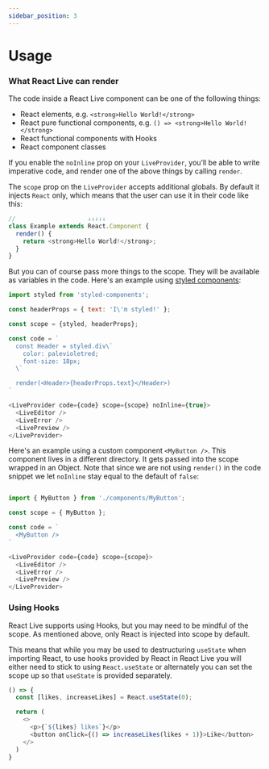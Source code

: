 ```yaml
---
sidebar_position: 3
---
```


# Usage

### What React Live can render

The code inside a React Live component can be one of the following things:

- React elements, e.g. `<strong>Hello World!</strong>`
- React pure functional components, e.g. `() => <strong>Hello World!</strong>`
- React functional components with Hooks
- React component classes

If you enable the `noInline` prop on your `LiveProvider`, you’ll be able to write imperative code,
and render one of the above things by calling `render`.

The `scope` prop on the `LiveProvider` accepts additional globals. By default it injects `React` only, which
means that the user can use it in their code like this:

```js
//                    ↓↓↓↓↓
class Example extends React.Component {
  render() {
    return <strong>Hello World!</strong>;
  }
}
```

But you can of course pass more things to the scope. They will be available as variables in the code. Here's an example using [styled components](https://github.com/styled-components/styled-components):

```js
import styled from 'styled-components';

const headerProps = { text: 'I\'m styled!' };

const scope = {styled, headerProps};

const code = `
  const Header = styled.div\`
    color: palevioletred;
    font-size: 18px;
  \`

  render(<Header>{headerProps.text}</Header>)
`

<LiveProvider code={code} scope={scope} noInline={true}>
  <LiveEditor />
  <LiveError />
  <LivePreview />
</LiveProvider>
```

Here's an example using a custom component `<MyButton />`. This component lives in a different directory. It gets passed into the scope wrapped in an Object. Note that since we are not using `render()` in the code snippet we let `noInline` stay equal to the default of `false`:

```js

import { MyButton } from './components/MyButton';

const scope = { MyButton };

const code = `
  <MyButton />
`

<LiveProvider code={code} scope={scope}>
  <LiveEditor />
  <LiveError />
  <LivePreview />
</LiveProvider>
```

### Using Hooks

React Live supports using Hooks, but you may need to be mindful of the scope. As mentioned above, only React is injected into scope by default.

This means that while you may be used to destructuring `useState` when importing React, to use hooks provided by React in React Live you will either need to stick to using `React.useState` or alternately you can set the scope up so that `useState` is provided separately.

```js
() => {
  const [likes, increaseLikes] = React.useState(0);

  return (
    <>
      <p>{`${likes} likes`}</p>
      <button onClick={() => increaseLikes(likes + 1)}>Like</button>
    </>
  )
}
```
